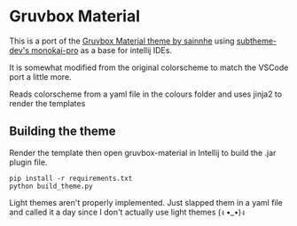 # Gruvbox Material

This is a port of the [Gruvbox Material theme by sainnhe](https://github.com/sainnhe/gruvbox-material/) using [subtheme-dev's monokai-pro](https://github.com/sainnhe/gruvbox-material/) as a base for intellij IDEs. 

It is somewhat modified from the original colorscheme to match the VSCode port a little more.

Reads colorscheme from a yaml file in the colours folder and uses jinja2 to render the templates

## Building the theme
Render the template then open gruvbox-material in Intellij to build the .jar plugin file.

```
pip install -r requirements.txt
python build_theme.py
```

Light themes aren't properly implemented. Just slapped them in a yaml file and called it a day since I don't actually use light themes (ง •_•)ง